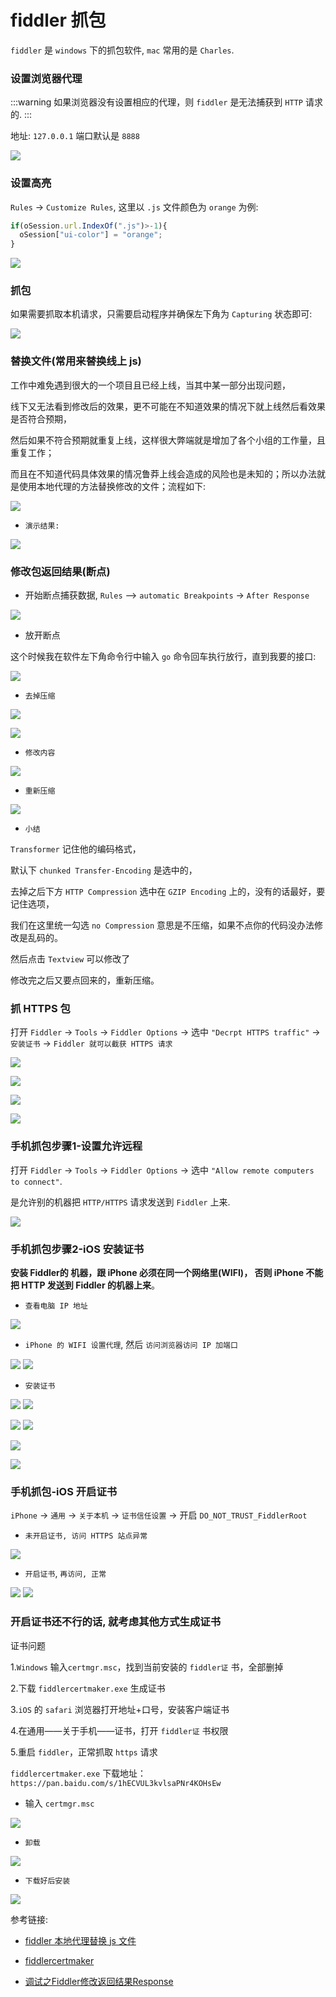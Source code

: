 # fiddler 抓包

`fiddler` 是 `windows` 下的抓包软件, `mac` 常用的是 `Charles`.

### 设置浏览器代理

:::warning 如果浏览器没有设置相应的代理，则 `fiddler` 是无法捕获到 `HTTP` 请求的.
:::

地址: `127.0.0.1` 端口默认是 `8888`

![](./media/fiddler/fiddler-net.png)

### 设置高亮

`Rules` -> `Customize Rules`, 这里以 `.js` 文件颜色为 `orange` 为例:

```js
if(oSession.url.IndexOf(".js")>-1){
  oSession["ui-color"] = "orange";
}
```

![](./media/fiddler/fiddler-config.png)

### 抓包

如果需要抓取本机请求，只需要启动程序并确保左下角为 `Capturing` 状态即可:

![](./media/fiddler/fiddler-cap.png)

### 替换文件(常用来替换线上 js)

工作中难免遇到很大的一个项目且已经上线，当其中某一部分出现问题，

线下又无法看到修改后的效果，更不可能在不知道效果的情况下就上线然后看效果是否符合预期，

然后如果不符合预期就重复上线，这样很大弊端就是增加了各个小组的工作量，且重复工作；

而且在不知道代码具体效果的情况鲁莽上线会造成的风险也是未知的；所以办法就是使用本地代理的方法替换修改的文件；流程如下:

![](./media/fiddler/fiddler-replace.png)

- `演示结果:`

![](./media/fiddler/fiddler-replace2.png)

### 修改包返回结果(断点)

- 开始断点捕获数据, `Rules` —> `automatic Breakpoints` -> `After Response`

![](./media/fiddler/fiddler-res.png)

- 放开断点

这个时候我在软件左下角命令行中输入 `go` 命令回车执行放行，直到我要的接口:

![](./media/fiddler/fiddler-res-go.png)

- `去掉压缩`

![](./media/fiddler/fiddler-res2.png)

![](./media/fiddler/fiddler-res3.png)

- `修改内容`

![](./media/fiddler/fiddler-res4.png)

- `重新压缩`

![](./media/fiddler/fiddler-res5.png)

- `小结`

`Transformer` 记住他的编码格式，

默认下 `chunked Transfer-Encoding` 是选中的，

去掉之后下方 `HTTP Compression` 选中在 `GZIP Encoding` 上的，没有的话最好，要记住选项，

我们在这里统一勾选 `no Compression` 意思是不压缩，如果不点你的代码没办法修改是乱码的。

然后点击 `Textview` 可以修改了

修改完之后又要点回来的，重新压缩。

### 抓 HTTPS 包

打开 `Fiddler` -> `Tools` -> `Fiddler Options` -> 选中 `"Decrpt HTTPS traffic"` -> `安装证书` -> `Fiddler 就可以截获 HTTPS 请求`

![](./media/fiddler/fiddler-https1.png)

![](./media/fiddler/fiddler-https2.png)

![](./media/fiddler/fiddler-https3.png)

![](./media/fiddler/fiddler-https4.png)

### 手机抓包步骤1-设置允许远程

打开 `Fiddler` -> `Tools` -> `Fiddler Options` -> 选中 `"Allow remote computers to connect"`.  

是允许别的机器把 `HTTP/HTTPS` 请求发送到 `Fiddler` 上来.

![](./media/fiddler/fidder-remote.png)

### 手机抓包步骤2-iOS 安装证书

**安装 Fiddler的 机器，跟 iPhone 必须在同一个网络里(WIFI)， 否则 iPhone 不能把 HTTP 发送到 Fiddler 的机器上来**。

- `查看电脑 IP 地址`

![](./media/fiddler/fiddler-ios1.png)

- `iPhone 的 WIFI 设置代理`, 然后 `访问浏览器访问 IP 加端口`

![](./media/fiddler/fiddler-ios2.png)
![](./media/fiddler/fiddler-ios3.png)

- `安装证书`

![](./media/fiddler/fiddler-ios4.png)
![](./media/fiddler/fiddler-ios5.png)

![](./media/fiddler/fiddler-ios6.png)
![](./media/fiddler/fiddler-ios8.png)

![](./media/fiddler/fiddler-ios13.png)

![](./media/fiddler/fiddler-ios12.png)

### 手机抓包-iOS 开启证书

`iPhone` -> `通用` -> `关于本机` -> `证书信任设置` -> 开启 `DO_NOT_TRUST_FiddlerRoot`

- `未开启证书, 访问 HTTPS 站点异常`

![](./media/fiddler/fiddler-ios10.png)

- `开启证书`, `再访问, 正常`

![](./media/fiddler/fiddler-ios9.png)
![](./media/fiddler/fiddler-ios11.png)

### 开启证书还不行的话, 就考虑其他方式生成证书

证书问题

1.`Windows` 输入`certmgr.msc`，找到当前安装的 `fiddler证` 书，全部删掉

2.下载 `fiddlercertmaker.exe` 生成证书

3.`iOS` 的 `safari` 浏览器打开地址+口号，安装客户端证书

4.在通用——关于手机——证书，打开 `fiddler证` 书权限

5.重启 `fiddler`，正常抓取 `https` 请求

`fiddlercertmaker.exe` 下载地址：`https://pan.baidu.com/s/1hECVUL3kvlsaPNr4KOHsEw`

- 输入 `certmgr.msc`

![](./media/fiddler/fiddler-cert3.png)

- `卸载`

![](./media/fiddler/fiddler-cert.png)

- `下载好后安装`

![](./media/fiddler/fiddler-cert2.png)

参考链接:

- [fiddler 本地代理替换 js 文件](https://blog.csdn.net/weixin_37615202/article/details/76228515?utm_source=copy )

- [fiddlercertmaker](https://blog.csdn.net/xingranhou/article/details/79670802?utm_source=copy  )

- [调试之Fiddler修改返回结果Response](https://www.imooc.com/article/9681)